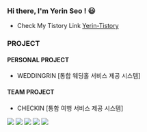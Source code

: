 ### Hi there, I'm Yerin Seo ! 😃
 * Check My Tistory Link [Yerin-Tistory](https://tjqud531531.tistory.com/)
 
 ### PROJECT
 #### PERSONAL PROJECT
 * WEDDINGRIN [통합 웨딩홀 서비스 제공 시스템]
 #### TEAM PROJECT  
 * CHECKIN [통합 여행 서비스 제공 시스템] 
 

<a href="https://tjqud531531.tistory.com/" target="_blank"><img src="https://img.shields.io/badge/-Tistory-black?style=flat&logo=Tistory&logoColor=white"/></a>
<a href="https://tjqud531531.tistory.com/" target="_blank"><img src="https://img.shields.io/badge/-yeriinnn_e-black?style=flat&logo=Instagram&logoColor=white"/></a>
<img src="https://img.shields.io/badge/-yeriinnn_e-black?style=flat&logo=JAVA&logoColor=white"/>
<img src="https://img.shields.io/badge/-yeriinnn_e-black?style=flat&logo=Spring&logoColor=white"/>
<img src="https://img.shields.io/badge/-yeriinnn_e-black?style=flat&logo=Html&logoColor=white"/>
